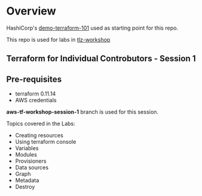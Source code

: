 # Overview

HashiCorp's [demo-terraform-101](https://github.com/hashicorp/demo-terraform-101.git) used as starting point for this repo.

This repo is used for labs in [tlz-workshop](https://tlz-workshop.tlzdemo.net/)




##  Terraform for Individual Controbutors - Session 1 

## Pre-requisites

* terraform 0.11.14
* AWS credentials

**aws-tf-workshop-session-1** branch is used for this session.

Topics covered in the Labs:

* Creating resources
* Using terraform console
* Variables
* Modules
* Provisioners
* Data sources
* Graph
* Metadata
* Destroy
